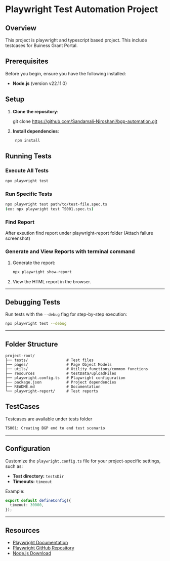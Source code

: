 # Playwright Test Automation Project

## Overview

This project is playwright and typescript based project. This include testcases for Buiness Grant Portal. 


## Prerequisites

Before you begin, ensure you have the following installed:

- **Node.js** (version v22.11.0)  

## Setup

1. **Clone the repository**:

   git clone https://github.com/Sandamali-Niroshani/bgp-automation.git

2. **Install dependencies**:

   ```bash
    npm install
   ```

## Running Tests

### Execute All Tests

```bash
npx playwright test
```

### Run Specific Tests

```bash
npx playwright test path/to/test-file.spec.ts
(ex: npx playwright test TS001.spec.ts)
```

### Find Report
After exeution find report under playwright-report folder (Attach failure screenshot)

### Generate and View Reports with terminal command

1. Generate the report:

   ```bash
   npx playwright show-report
   ```

2. View the HTML report in the browser.

---

## Debugging Tests

Run tests with the `--debug` flag for step-by-step execution:

```bash
npx playwright test --debug
```

---

## Folder Structure

```
project-root/
├── tests/                 # Test files
├── pages/                 # Page Object Models
├── utils/                 # Utility functions/common functions
├── resources              # testData/uploadFiles
├── playwright.config.ts   # Playwright configuration
├── package.json           # Project dependencies
├── README.md              # Documentation
└── playwright-report/     # Test reports
```
## TestCases

Testcases are available under tests folder

```bash
TS001: Creating BGP end to end test scenario
```

---

## Configuration

Customize the `playwright.config.ts` file for your project-specific settings, such as:

- **Test directory:** `testsDir`
- **Timeouts:** `timeout`

Example:

```ts
export default defineConfig({
  timeout: 30000,
});
```

---

## Resources

- [Playwright Documentation](https://playwright.dev/docs/intro)
- [Playwright GitHub Repository](https://github.com/microsoft/playwright)
- [Node.js Download](https://nodejs.org/)
